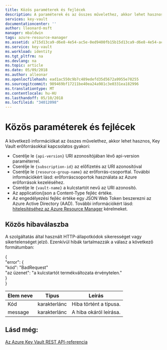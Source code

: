 ```yaml
---
title: Közös paraméterek és fejlécek
description: A paraméterek és az összes művelethez, akkor lehet hasznos, Key Vault erőforrásokkal kapcsolatos gyakori fejlécek.
services: key-vault
documentationcenter: ''
author: lleonard-msft
manager: mbaldwin
tags: azure-resource-manager
ms.assetid: a715d13ca9-d6e8-4e54-ac5e-0ed9400fb15b15d13ca9-d6e8-4e54-ac5e-0ed9400fb15b
ms.service: key-vault
ms.workload: identity
ms.tgt_pltfrm: na
ms.devlang: na
ms.topic: article
ms.date: 05/09/2018
ms.author: alleonar
ms.openlocfilehash: ead1ac550c9b7c489edefd35d5672a9955e78255
ms.sourcegitcommit: 909469bf17211be40ea24a981c3e0331ea182996
ms.translationtype: MT
ms.contentlocale: hu-HU
ms.lasthandoff: 05/10/2018
ms.locfileid: "34012098"
---
```

# <a name="common-parameters-and-headers"></a>Közös paraméterek és fejlécek

A következő információkat az összes művelethez, akkor lehet hasznos, Key Vault erőforrásokkal kapcsolatos gyakori:

- Cserélje le `{api-version}` URI azonosítójában lévő api-version paraméterrel.
- Cserélje le `{subscription-id}` az előfizetés az URI azonosítóval
- Cserélje le `{resource-group-name}` az erőforrás-csoporttal. További információkért lásd: erőforráscsoportok használata az Azure erőforrások kezeléséhez.
- Cserélje le `{vault-name}` a kulcstartót nevű az URI azonosító.
- Az application/json a Content-Type fejléc értéke.
- Az engedélyezési fejléc értéke egy JSON Web Token beszerezni az Azure Active Directory (AAD). További információkért lásd: [hitelesítéséhez az Azure Resource Manager](authentication-requests-and-responses.md) kérelmeket.

## <a name="common-error-response"></a>Közös hibaválaszba
A szolgáltatás által használt HTTP-állapotkódok sikerességet vagy sikertelenséget jelző. Ezenkívül hibák tartalmazzák a válasz a következő formátumban:

   {  
     "error": {  
     "kód": "BadRequest"  
     "az üzenet": "a kulcstartót termékváltozata érvénytelen."  
     }  
   }  

|Elem neve | Típus | Leírás |
|---|---|---|
| Kód | karakterlánc | Hiba történt a típusa.|
| message | karakterlánc | A hiba okáról leírása. |



## <a name="see-also"></a>Lásd még:
 [Az Azure Key Vault REST API-referencia](/rest/api/keyvault/)
